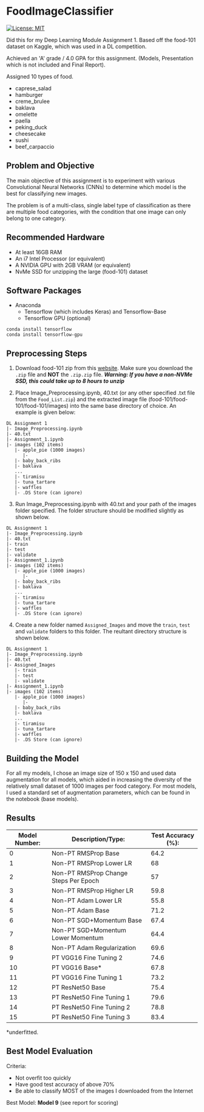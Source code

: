 # FoodImageClassifier

[![License: MIT](https://img.shields.io/badge/License-MIT-yellow.svg)](https://github.com/RyanNgCT/FoodImageClassifier/blob/master/LICENSE)

Did this for my Deep Learning Module Assignment 1. Based off the food-101 dataset on Kaggle, which was used in a DL competition.

Achieved an 'A' grade / 4.0 GPA for this assignment. (Models, Presentation which is not included and Final Report).

Assigned 10 types of food.
* caprese_salad
* hamburger
* creme_brulee
* baklava
* omelette
* paella
* peking_duck
* cheesecake
* sushi
* beef_carpaccio

## Problem and Objective
The main objective of this assignment is to experiment with various Convolutional Neural Networks (CNNs) to determine which model is the best for classifying new images. 

The problem is of a multi-class, single label type of classification as there are multiple food categories, with the condition that one image can only belong to one category. 


## Recommended Hardware
* At least 16GB RAM
* An i7 Intel Processor (or equivalent)
* A NVIDIA GPU with 2GB VRAM (or equivalent)
* NvMe SSD for unzipping the large (food-101) dataset

## Software Packages
* Anaconda
   * Tensorflow (which includes Keras) and Tensorflow-Base
   * Tensorflow GPU (optional)
   
```
conda install tensorflow
conda install tensorflow-gpu
```


## Preprocessing Steps
1) Download food-101 zip from this [website](https://www.kaggle.com/dansbecker/food-101). Make sure you download the `.zip` file and **NOT** the `.zip.zip` file. 
***Warning: If you have a non-NVMe SSD, this could take up to 8 hours to unzip***

2) Place Image_Preprocessing.ipynb, 40.txt (or any other specified .txt file from the `Food_List.zip`) and the extracted image file (food-101/food-101/food-101/images) into the same base directory of choice. An example is given below:

```
DL Assignment 1
|- Image_Preprocessing.ipynb
|- 40.txt
|- Assignment_1.ipynb
|- images (102 items)
   |- apple_pie (1000 images)
      |-
   |- baby_back_ribs
   |- baklava
   ...
   |- tiramisu
   |- tuna_tartare
   |- waffles
   |- .DS Store (can ignore)
```
3) Run Image_Preprocessing.ipynb with 40.txt and your path of the images folder specified. The folder structure should be modified slightly
as shown below.
```
DL Assignment 1
|- Image_Preprocessing.ipynb
|- 40.txt
|- train
|- test
|- validate
|- Assignment_1.ipynb
|- images (102 items)
   |- apple_pie (1000 images)
      |-
   |- baby_back_ribs
   |- baklava
   ...
   |- tiramisu
   |- tuna_tartare
   |- waffles
   |- .DS Store (can ignore)
```

4) Create a new folder named `Assigned_Images` and move the `train`, `test` and `validate` folders to this folder. The reultant directory structure is shown below.
```
DL Assignment 1
|- Image_Preprocessing.ipynb
|- 40.txt
|- Assigned_Images
   |- train
   |- test
   |- validate
|- Assignment_1.ipynb
|- images (102 items)
   |- apple_pie (1000 images)
      |-
   |- baby_back_ribs
   |- baklava
   ...
   |- tiramisu
   |- tuna_tartare
   |- waffles
   |- .DS Store (can ignore)
```

## Building the Model
For all my models, I chose an image size of 150 x 150 and used data augmentation for all models, which aided in increasing the diversity of the relatively small dataset of 1000 images per food category. For most models, I used a standard set of augmentation parameters, which can be found in the notebook (base models).

## Results
| Model Number:  | Description/Type:                     |Test Accuracy (%):|
| -------------  | ------------------------------------- | ---------------- |
| 0              | Non-PT RMSProp Base                   | 64.2             |
| 1              | Non-PT RMSProp Lower LR               | 68               |
| 2              | Non-PT RMSProp Change Steps Per Epoch | 57               |
| 3              | Non-PT RMSProp Higher LR              | 59.8             |
| 4              | Non-PT Adam Lower LR                  | 55.8             |
| 5              | Non-PT Adam Base                      | 71.2             |
| 6              | Non-PT SGD+Momentum Base              | 67.4             |
| 7              | Non-PT SGD+Momentum Lower Momentum    | 64.4             |
| 8              | Non-PT Adam Regularization            | 69.6             |
| 9              | PT VGG16 Fine Tuning 2                | 74.6             |
| 10             | PT VGG16 Base*                        | 67.8             |
| 11             | PT VGG16 Fine Tuning 1                | 73.2             |
| 12             | PT ResNet50 Base                      | 75.4             |
| 13             | PT ResNet50 Fine Tuning 1             | 79.6             |
| 14             | PT ResNet50 Fine Tuning 2             | 78.8             |
| 15             | PT ResNet50 Fine Tuning 3             | 83.4             |

*underfitted.

## Best Model Evaluation
Criteria:
* Not overfit too quickly
* Have good test accuracy of above 70%
* Be able to classify MOST of the images I downloaded from the Internet

Best Model: **Model 9** (see report for scoring)


